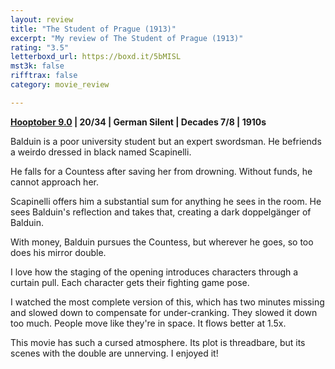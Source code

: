 ```yaml
---
layout: review
title: "The Student of Prague (1913)"
excerpt: "My review of The Student of Prague (1913)"
rating: "3.5"
letterboxd_url: https://boxd.it/5bMISL
mst3k: false
rifftrax: false
category: movie_review

---
```


<b><a href="https://boxd.it/pOmcY/detail">Hooptober 9.0</a> | 20/34 | German Silent | Decades 7/8 | 1910s</b>

Balduin is a poor university student but an expert swordsman. He befriends a weirdo dressed in black named Scapinelli.

He falls for a Countess after saving her from drowning. Without funds, he cannot approach her.

Scapinelli offers him a substantial sum for anything he sees in the room. He sees Balduin's reflection and takes that, creating a dark doppelgänger of Balduin.

With money, Balduin pursues the Countess, but wherever he goes, so too does his mirror double.

I love how the staging of the opening introduces characters through a curtain pull. Each character gets their fighting game pose.

I watched the most complete version of this, which has two minutes missing and slowed down to compensate for under-cranking. They slowed it down too much. People move like they're in space. It flows better at 1.5x.

This movie has such a cursed atmosphere. Its plot is threadbare, but its scenes with the double are unnerving. I enjoyed it!